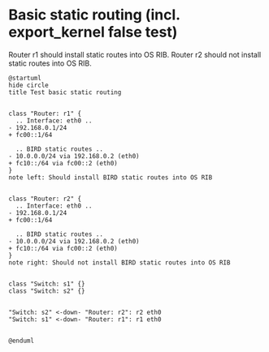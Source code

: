 # Basic static routing (incl. export_kernel false test)

Router r1 should install static routes into OS RIB. Router r2 should not install static routes into OS RIB.


```plantuml
@startuml
hide circle
title Test basic static routing


class "Router: r1" {
  .. Interface: eth0 ..
- 192.168.0.1/24
+ fc00::1/64

  .. BIRD static routes ..
- 10.0.0.0/24 via 192.168.0.2 (eth0)
+ fc10::/64 via fc00::2 (eth0)
}
note left: Should install BIRD static routes into OS RIB


class "Router: r2" {
  .. Interface: eth0 ..
- 192.168.0.1/24
+ fc00::1/64

  .. BIRD static routes ..
- 10.0.0.0/24 via 192.168.0.2 (eth0)
+ fc10::/64 via fc00::2 (eth0)
}
note right: Should not install BIRD static routes into OS RIB


class "Switch: s1" {}
class "Switch: s2" {}


"Switch: s2" <-down- "Router: r2": r2 eth0
"Switch: s1" <-down- "Router: r1": r1 eth0


@enduml
```
